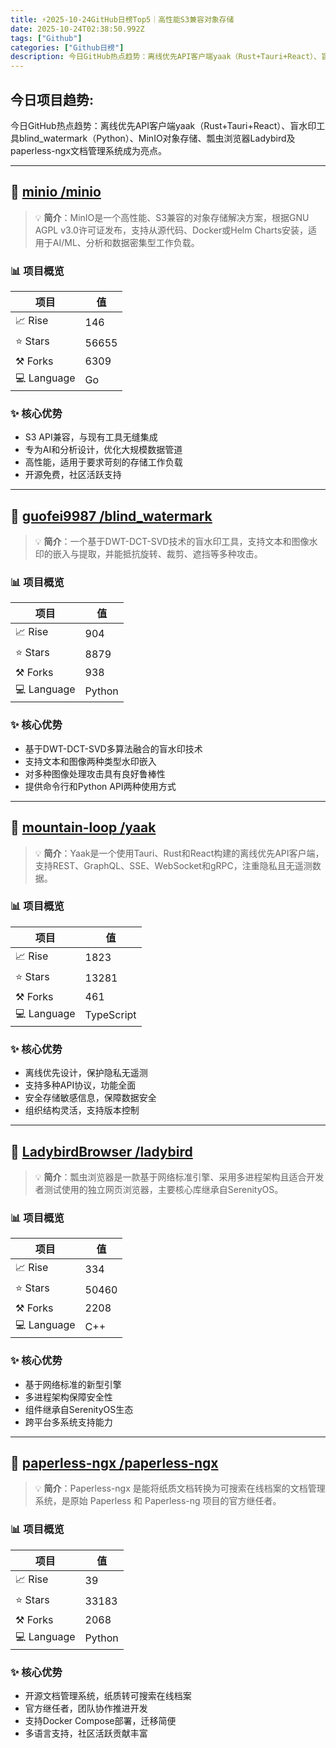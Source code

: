 ```yaml
---
title: ⚡️2025-10-24GitHub日榜Top5｜高性能S3兼容对象存储
date: 2025-10-24T02:38:50.992Z
tags: ["Github"]
categories: ["Github日榜"]
description: 今日GitHub热点趋势：离线优先API客户端yaak（Rust+Tauri+React）、盲水印工具blind_watermark（Python）、MinIO对象存储、瓢虫浏览器Ladybird及paperless-ngx文档管理系统成为亮点。
---
```

## **今日项目趋势:**

今日GitHub热点趋势：离线优先API客户端yaak（Rust+Tauri+React）、盲水印工具blind_watermark（Python）、MinIO对象存储、瓢虫浏览器Ladybird及paperless-ngx文档管理系统成为亮点。

---
## 🚀 [minio /minio](https://github.com/minio/minio)

> 💡 **简介**：MinIO是一个高性能、S3兼容的对象存储解决方案，根据GNU AGPL v3.0许可证发布，支持从源代码、Docker或Helm Charts安装，适用于AI/ML、分析和数据密集型工作负载。

### 📊 项目概览
| 项目 | 值 |
|------|----|
| 📈 Rise | 146 |
| ⭐ Stars | 56655 |
| ⚒️ Forks | 6309 |
| 💻 Language | Go |

### ✨ 核心优势
- S3 API兼容，与现有工具无缝集成
- 专为AI和分析设计，优化大规模数据管道
- 高性能，适用于要求苛刻的存储工作负载
- 开源免费，社区活跃支持

---
## 🚀 [guofei9987 /blind_watermark](https://github.com/guofei9987/blind_watermark)

> 💡 **简介**：一个基于DWT-DCT-SVD技术的盲水印工具，支持文本和图像水印的嵌入与提取，并能抵抗旋转、裁剪、遮挡等多种攻击。

### 📊 项目概览
| 项目 | 值 |
|------|----|
| 📈 Rise | 904 |
| ⭐ Stars | 8879 |
| ⚒️ Forks | 938 |
| 💻 Language | Python |

### ✨ 核心优势
- 基于DWT-DCT-SVD多算法融合的盲水印技术
- 支持文本和图像两种类型水印嵌入
- 对多种图像处理攻击具有良好鲁棒性
- 提供命令行和Python API两种使用方式

---
## 🚀 [mountain-loop /yaak](https://github.com/mountain-loop/yaak)

> 💡 **简介**：Yaak是一个使用Tauri、Rust和React构建的离线优先API客户端，支持REST、GraphQL、SSE、WebSocket和gRPC，注重隐私且无遥测数据。

### 📊 项目概览
| 项目 | 值 |
|------|----|
| 📈 Rise | 1823 |
| ⭐ Stars | 13281 |
| ⚒️ Forks | 461 |
| 💻 Language | TypeScript |

### ✨ 核心优势
- 离线优先设计，保护隐私无遥测
- 支持多种API协议，功能全面
- 安全存储敏感信息，保障数据安全
- 组织结构灵活，支持版本控制

---
## 🚀 [LadybirdBrowser /ladybird](https://github.com/LadybirdBrowser/ladybird)

> 💡 **简介**：瓢虫浏览器是一款基于网络标准引擎、采用多进程架构且适合开发者测试使用的独立网页浏览器，主要核心库继承自SerenityOS。

### 📊 项目概览
| 项目 | 值 |
|------|----|
| 📈 Rise | 334 |
| ⭐ Stars | 50460 |
| ⚒️ Forks | 2208 |
| 💻 Language | C++ |

### ✨ 核心优势
- 基于网络标准的新型引擎
- 多进程架构保障安全性
- 组件继承自SerenityOS生态
- 跨平台多系统支持能力

---
## 🚀 [paperless-ngx /paperless-ngx](https://github.com/paperless-ngx/paperless-ngx)

> 💡 **简介**：Paperless-ngx 是能将纸质文档转换为可搜索在线档案的文档管理系统，是原始 Paperless 和 Paperless-ng 项目的官方继任者。

### 📊 项目概览
| 项目 | 值 |
|------|----|
| 📈 Rise | 39 |
| ⭐ Stars | 33183 |
| ⚒️ Forks | 2068 |
| 💻 Language | Python |

### ✨ 核心优势
- 开源文档管理系统，纸质转可搜索在线档案
- 官方继任者，团队协作推进开发
- 支持Docker Compose部署，迁移简便
- 多语言支持，社区活跃贡献丰富